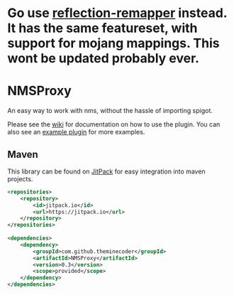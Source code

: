# Go use [reflection-remapper](https://github.com/jpenilla/reflection-remapper) instead. It has the same featureset, with support for mojang mappings. This wont be updated probably ever.

# NMSProxy

An easy way to work with nms, without the hassle of importing spigot.

Please see the [wiki](https://github.com/theminecoder/NMSProxy/wiki) for documentation on how to use the plugin.
You can also see an [example plugin](https://github.com/theminecoder/NMSProxyTest) for more examples.

## Maven
This library can be found on [JitPack](https://jitpack.io/#theminecoder/NMSProxy) for easy integration into maven 
projects.
```xml
<repositories>
    <repository>
        <id>jitpack.io</id>
        <url>https://jitpack.io</url>
    </repository>
</repositories>
	
<dependencies>
    <dependency>
        <groupId>com.github.theminecoder</groupId>
        <artifactId>NMSProxy</artifactId>
        <version>0.3</version>
        <scope>provided</scope>
    </dependency>
</dependencies>	
```

